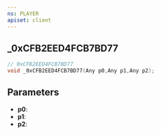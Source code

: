 ```yaml
---
ns: PLAYER
apiset: client
---
```

## _0xCFB2EED4FCB7BD77

```c
// 0xCFB2EED4FCB7BD77
void _0xCFB2EED4FCB7BD77(Any p0,Any p1,Any p2);
```


## Parameters
* **p0**:
* **p1**:
* **p2**:



